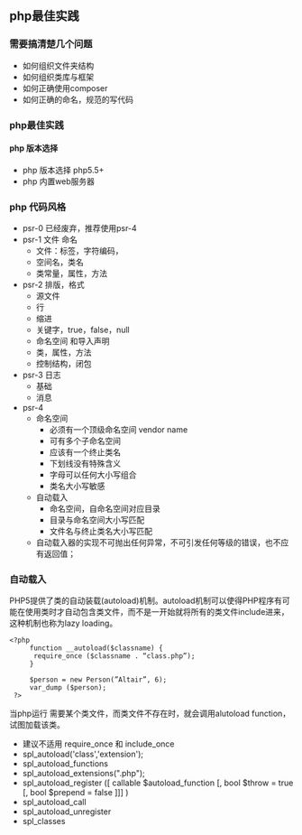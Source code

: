 ## php最佳实践

### 需要搞清楚几个问题

- 如何组织文件夹结构
- 如何组织类库与框架
- 如何正确使用composer
- 如何正确的命名，规范的写代码


### php最佳实践
#### php 版本选择
- php 版本选择 php5.5+
- php 内置web服务器

### php 代码风格
- psr-0 已经废弃，推荐使用psr-4
- psr-1  文件 命名
	- 文件：标签，字符编码，
	- 空间名，类名
	- 类常量，属性，方法
- psr-2 排版，格式
	- 源文件
	- 行
	- 缩进
	- 关键字，true，false，null
	- 命名空间 和导入声明
	- 类，属性，方法
	- 控制结构，闭包
- psr-3 日志
	- 基础
	- 消息
- psr-4
	-  命名空间
		-  必须有一个顶级命名空间 vendor name
		-  可有多个子命名空间
		-  应该有一个终止类名
		-  下划线没有特殊含义
		-  字母可以任何大小写组合
		-  类名大小写敏感
	-  自动载入
		-  命名空间，自命名空间对应目录
		-  目录与命名空间大小写匹配
		-  文件名与终止类名大小写匹配
	-  自动载入器的实现不可抛出任何异常，不可引发任何等级的错误，也不应有返回值；

### 自动载入
PHP5提供了类的自动装载(autoload)机制。autoload机制可以使得PHP程序有可能在使用类时才自动包含类文件，而不是一开始就将所有的类文件include进来，这种机制也称为lazy loading。

	<?php
		 function __autoload($classname) {
		  require_once ($classname . “class.php”);
		 }
		 
		 $person = new Person(”Altair”, 6);
		 var_dump ($person);
	 ?>

当php运行 需要某个类文件，而类文件不存在时，就会调用alutoload function，试图加载该类。

- 建议不适用 require_once 和 include_once
- spl_autoload('class','extension');
- spl_autoload_functions
- spl_autoload_extensions(".php");
- spl_autoload_register ([ callable $autoload_function [, bool $throw = true [, bool $prepend = false ]]] )
- spl_autoload_call
- spl_autoload_unregister
- spl_classes

###
